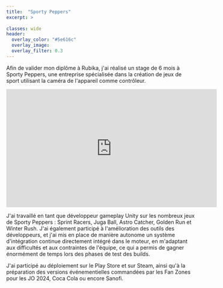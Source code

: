 ```yaml
---
title:  "Sporty Peppers"
excerpt: >
  
classes: wide
header:
  overlay_color: "#5e616c"
  overlay_image: 
  overlay_filter: 0.3
---
```


Afin de valider mon diplôme à Rubika, j'ai réalisé un stage de 6 mois à Sporty Peppers, une entreprise spécialisée dans la création de jeux de sport utilisant la caméra de l'appareil comme contrôleur.

<div style="text-align: center;">
  <iframe width="560" height="315" src="https://www.youtube.com/embed/oMI4CTH9QEg" title="Sporty Peppers" frameborder="0" allowfullscreen></iframe>
</div>


J'ai travaillé en tant que développeur gameplay Unity sur les nombreux jeux de Sporty Peppers : Sprint Racers, Juga Ball, Astro Catcher, Golden Run et Winter Rush.
J'ai également participé à l'amélioration des outils des développeurs, et j'ai mis en place de manière autonome un système d'intégration continue directement intégré dans le moteur, en m'adaptant aux difficultés et aux contraintes de l'équipe, ce qui a permis de gagner énormément de temps lors des phases de test des builds.


J'ai participé au déploiement sur le Play Store et sur Steam, ainsi qu'à la préparation des versions événementielles commandées par les Fan Zones pour les JO 2024, Coca Cola ou encore Sanofi.
